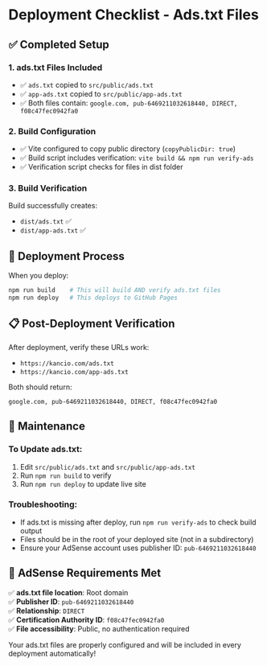 # Deployment Checklist - Ads.txt Files

## ✅ Completed Setup

### 1. **ads.txt Files Included**
- ✅ `ads.txt` copied to `src/public/ads.txt`
- ✅ `app-ads.txt` copied to `src/public/app-ads.txt`
- ✅ Both files contain: `google.com, pub-6469211032618440, DIRECT, f08c47fec0942fa0`

### 2. **Build Configuration**
- ✅ Vite configured to copy public directory (`copyPublicDir: true`)
- ✅ Build script includes verification: `vite build && npm run verify-ads`
- ✅ Verification script checks for files in dist folder

### 3. **Build Verification**
Build successfully creates:
- `dist/ads.txt` ✅
- `dist/app-ads.txt` ✅

## 🚀 Deployment Process

When you deploy:

```bash
npm run build    # This will build AND verify ads.txt files
npm run deploy   # This deploys to GitHub Pages
```

## 📋 Post-Deployment Verification

After deployment, verify these URLs work:
- `https://kancio.com/ads.txt`
- `https://kancio.com/app-ads.txt`

Both should return:
```
google.com, pub-6469211032618440, DIRECT, f08c47fec0942fa0
```

## 🔧 Maintenance

### To Update ads.txt:
1. Edit `src/public/ads.txt` and `src/public/app-ads.txt`
2. Run `npm run build` to verify
3. Run `npm run deploy` to update live site

### Troubleshooting:
- If ads.txt is missing after deploy, run `npm run verify-ads` to check build output
- Files should be in the root of your deployed site (not in a subdirectory)
- Ensure your AdSense account uses publisher ID: `pub-6469211032618440`

## 🎯 AdSense Requirements Met

✅ **ads.txt file location**: Root domain  
✅ **Publisher ID**: `pub-6469211032618440`  
✅ **Relationship**: `DIRECT`  
✅ **Certification Authority ID**: `f08c47fec0942fa0`  
✅ **File accessibility**: Public, no authentication required  

Your ads.txt files are properly configured and will be included in every deployment automatically!
